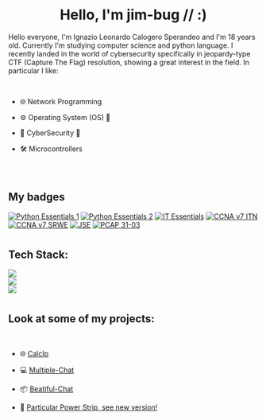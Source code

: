 # <div align="center"><br> Hello, I'm jim-bug // :) </br></div>
    
<p> Hello everyone, I'm Ignazio Leonardo Calogero Sperandeo and I'm 18 years old. Currently I'm studying computer science and python language. I recently landed in the world of cybersecurity specifically in jeopardy-type CTF (Capture The Flag) resolution, showing a great interest in the field. In particular I like: </p>
<br>

- 🌐 Network Programming

- ⚙️ Operating System (OS) 🐧

- 🫆 CyberSecurity 🚩

- 🛠️ Microcontrollers

 
<br/>

# <h2>My badges </h2>
[![Python Essentials 1](https://images.credly.com/size/340x100/images/68c0b94d-f6ac-40b1-a0e0-921439eb092e/image.png)](https://www.credly.com/badges/d5c81272-ece6-4ac0-8c71-b2dd02c1c80f/public_url)
[![Python Essentials 2](https://images.credly.com/size/340x100/images/3f802526-7274-4230-91ab-f6d1a35340e6/image.png)]([https://www.credly.com/badges/d5c81272-ece6-4ac0-8c71-b2dd02c1c80f/public_url](https://www.credly.com/badges/d5c81272-ece6-4ac0-8c71-b2dd02c1c80f/public_url)) 
[![IT Essentials](https://images.credly.com/size/340x100/images/04e8034c-81f5-4f7f-ab23-e8b428c31ce9/ITE.png)]([https://www.credly.com/badges/9c24a925-9e60-428f-a8fa-1f4572c8c41f/public_url) 
[![CCNA v7 ITN](https://images.credly.com/size/340x100/images/70d71df5-f3dc-4380-9b9d-f22513a70417/CCNAITN__1_.png)]([https://www.credly.com/earner/earned/badge/86fcdc36-afd2-478d-95cc-1d4e7f724a1b])
[![CCNA v7 SRWE](https://images.credly.com/size/340x100/images/f4ccdba9-dd65-4349-baad-8f05df116443/CCNASRWE__1_.png)]([https://www.credly.com/earner/earned/badge/73360a0c-c9da-40e2-a7fe-a7e2a7e236b7])
[![JSE](https://images.credly.com/size/340x100/images/b93bf373-3da6-4ada-9879-a0c39d6a11f8/image.png)]([https://www.credly.com/earner/earned/badge/9eb1d289-a095-46aa-8ec7-f46a920783a3]) 
[![PCAP 31-03](https://images.credly.com/size/340x100/images/4e248e82-9e87-4a63-9263-250fafe5fb1f/image.png)]([https://www.credly.com/earner/earned/badge/f7186799-93e7-42f3-85ef-996e4240d9bf])



# <h2>Tech Stack: </h2>

[![](https://skillicons.dev/icons?i=python,c,java,php)](https://skillicons.dev)  
[![](https://skillicons.dev/icons?i=js,arduino,linux,bash)](https://skillicons.dev)  
[![](https://skillicons.dev/icons?i=mysql,git)](https://skillicons.dev)  

# <h2> Look at some of my projects: </h2>
<br>

-  🌐 [CalcIp](https://github.com/jim-bug/calcip)

-  💻 [Multiple-Chat](https://github.com/jim-bug/Multiple-Chat)

-  📦 [Beatiful-Chat](https://github.com/jim-bug/Beautiful-Chat)

-  🔌 [Particular Power Strip, see new version!](https://github.com/jim-bug/PPS)

</br>
